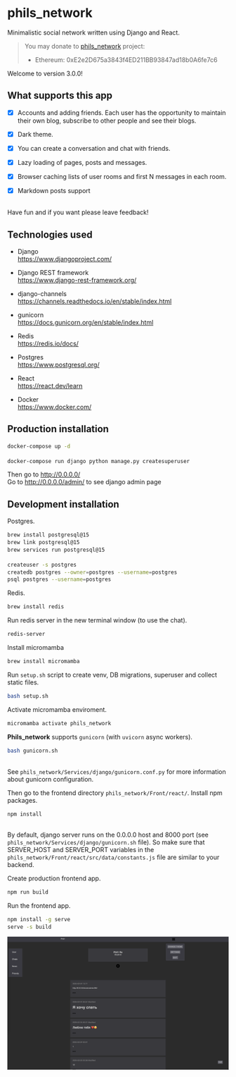 # phils_network

Minimalistic social network written using Django and React.

> You may donate to [phils_network](https://github.com/PHILIPP111007/phils_network) project:
>
> * Ethereum: 0xE2e2D675a3843f4ED211BB93847ad18b0A6fe7c6

Welcome to version 3.0.0!

## What supports this app

* [x] Accounts and adding friends. Each user has the opportunity to maintain their own blog, subscribe to other people and see their blogs.

* [x] Dark theme.

* [x] You can create a conversation and chat with friends.

* [x] Lazy loading of pages, posts and messages.

* [x] Browser caching lists of user rooms and first N messages in each room.

* [x] Markdown posts support

\
Have fun and if you want please leave feedback!

## Technologies used

* Django \
<https://www.djangoproject.com/>

* Django REST framework \
<https://www.django-rest-framework.org/>

* django-channels \
<https://channels.readthedocs.io/en/stable/index.html>

* gunicorn \
<https://docs.gunicorn.org/en/stable/index.html>

* Redis \
<https://redis.io/docs/>

* Postgres \
<https://www.postgresql.org/>

* React \
<https://react.dev/learn>

* Docker \
<https://www.docker.com/>

## Production installation

```sh
docker-compose up -d

docker-compose run django python manage.py createsuperuser
```

Then go to <http://0.0.0.0/> \
Go to <http://0.0.0.0/admin/> to see django admin page

## Development installation

Postgres.

```sh
brew install postgresql@15
brew link postgresql@15
brew services run postgresql@15

createuser -s postgres
createdb postgres --owner=postgres --username=postgres
psql postgres --username=postgres
```

Redis.

```sh
brew install redis
```

Run redis server in the new terminal window (to use the chat).

```sh
redis-server
```

Install micromamba

```sh
brew install micromamba
```

Run `setup.sh` script to create venv, DB migrations, superuser and collect static files.

```sh
bash setup.sh
```

Activate micromamba enviroment.

```sh
micromamba activate phils_network
```

**Phils_network** supports `gunicorn` (with `uvicorn` async workers).

```sh
bash gunicorn.sh
```

\
See `phils_network/Services/django/gunicorn.conf.py` for more information about gunicorn configuration.

Then go to the frontend directory `phils_network/Front/react/`. Install npm packages.

```sh
npm install
```

\
By default, django server runs on the 0.0.0.0 host and 8000 port (see `phils_network/Services/django/gunicorn.sh` file). So make sure that SERVER_HOST and SERVER_PORT variables in the `phils_network/Front/react/src/data/constants.js` file are similar to your backend.

Create production frontend app.

```sh
npm run build
```

Run the frontend app.

```sh
npm install -g serve
serve -s build
```

<img src="pictures/image.png" alt="alt text" width="1000"/>
